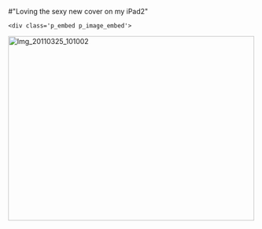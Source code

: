 #"Loving the sexy new cover on my iPad2"


    <div class='p_embed p_image_embed'>
<a href="http://getfile2.posterous.com/getfile/files.posterous.com/conoroneill/OgU1GcmftSA5oRFEbMDodZpecp0AqkSYGg4bb3618975lyiRYHpD5azk4dUl/IMG_20110325_101002.jpg.scaled.1000.jpg"><img alt="Img_20110325_101002" height="375" src="http://getfile1.posterous.com/getfile/files.posterous.com/conoroneill/aa0dbaKSenxtXYkKUUQdbC2euQkgroWInCAm9iOSgvC9KWFUfvcoDHTNiu8C/IMG_20110325_101002.jpg.scaled.500.jpg" width="500" /></a>
</div>

  